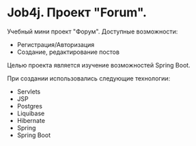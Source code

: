# Job4j. Проект "Forum".

Учебный мини проект "Форум". 
Доступные возможности:
- Регистрация/Авторизация
- Создание, редактирование постов

Целью проекта является изучение возможностей Spring Boot.

При создании использовались следующие технологии:
- Servlets
- JSP
- Postgres
- Liquibase
- Hibernate
- Spring 
- Spring Boot

